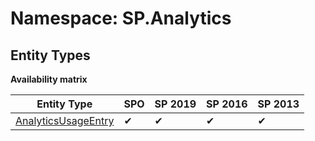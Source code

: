 # Namespace: SP.Analytics

## Entity Types

**Availability matrix**

Entity Type | SPO | SP 2019 | SP 2016 | SP 2013
----------|-----|---------|---------|--------
[AnalyticsUsageEntry](./EntityTypes/AnalyticsUsageEntry.md) | ✔ | ✔ | ✔ | ✔
